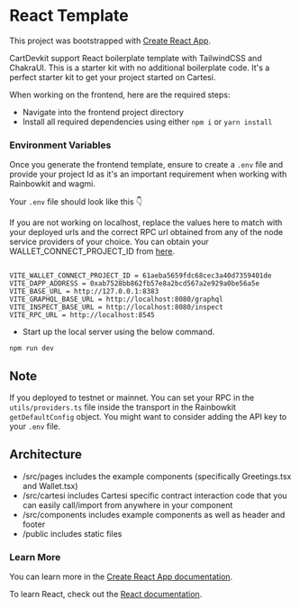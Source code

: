# React Template

This project was bootstrapped with [Create React App](https://github.com/facebook/create-react-app).

CartDevkit support React boilerplate template with TailwindCSS and ChakraUI. This is a starter kit with no additional boilerplate code. It's a perfect starter kit to get your project started on Cartesi.

When working on the frontend, here are the required steps:

* Navigate into the frontend project directory
* Install all required dependencies using either `npm i` or `yarn install`

### Environment Variables <a href="#environment-variable" id="environment-variable"></a>

Once you generate the frontend template, ensure to create a `.env` file and provide your project Id as it's an important requirement when working with Rainbowkit and wagmi.

Your `.env` file should look like this 👇&#x20;

&#x20;If you are not working on localhost, replace the values here to match with your deployed urls and the correct RPC url obtained from any of the node service providers of your choice.  You can obtain your WALLET\_CONNECT\_PROJECT\_ID from [here](https://cloud.walletconnect.com/app).

```

VITE_WALLET_CONNECT_PROJECT_ID = 61aeba5659fdc68cec3a40d7359401de
VITE_DAPP_ADDRESS = 0xab7528bb862fb57e8a2bcd567a2e929a0be56a5e
VITE_BASE_URL = http://127.0.0.1:8383
VITE_GRAPHQL_BASE_URL = http://localhost:8080/graphql
VITE_INSPECT_BASE_URL = http://localhost:8080/inspect
VITE_RPC_URL = http://localhost:8545

```

* Start up the local server using the below command.

```
npm run dev 
```

## Note

If you deployed to testnet or mainnet. You can set your RPC in the `utils/providers.ts` file inside the transport in the Rainbowkit `getDefaultConfig` object. You might want to consider adding the API key to your `.env` file.

## Architecture

* /src/pages includes the example components (specifically Greetings.tsx and Wallet.tsx)
* /src/cartesi includes Cartesi specific contract interaction code that you can easily call/import from anywhere in your component
* /src/components includes example components as well as header and footer
* /public includes static files

### Learn More

You can learn more in the [Create React App documentation](https://facebook.github.io/create-react-app/docs/getting-started).

To learn React, check out the [React documentation](https://reactjs.org/).
